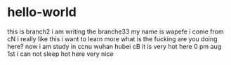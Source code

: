 hello-world
===========

this is branch2
i am writing the branche33
my name is wapefe
i come from cN
i really like this i want to learn more
what is the fucking are you doing here?
now i am study in ccnu
wuhan hubei cB
it is very hot here
0 pm aug 1st
i can not sleep 
hot here
very nice
